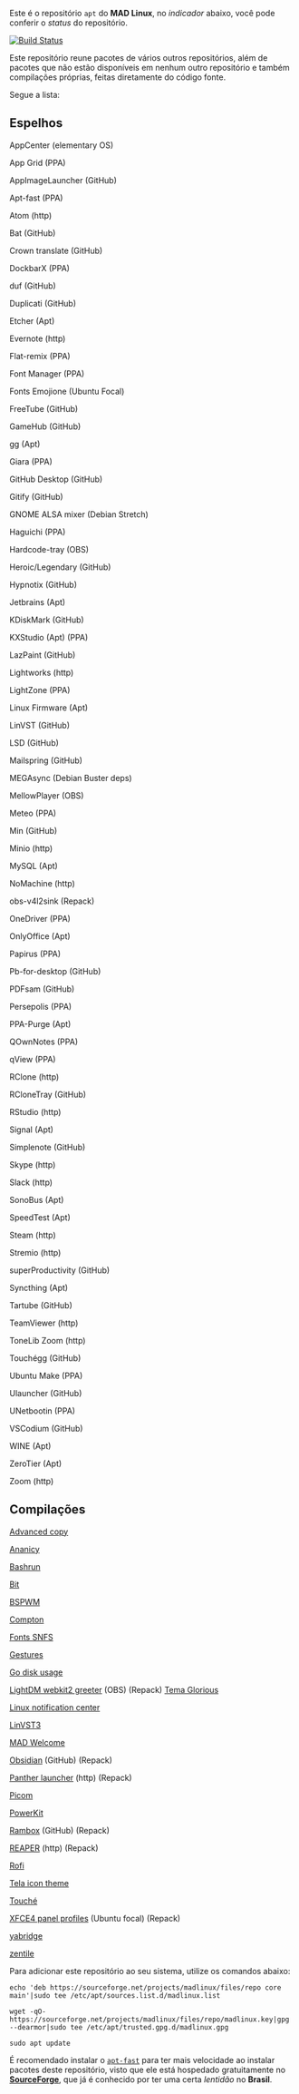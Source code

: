 Este é o repositório `apt` do **MAD Linux**, no _indicador_ abaixo, você pode conferir o _status_ do repositório.

[![Build Status](https://img.shields.io/endpoint.svg?url=https%3A%2F%2Factions-badge.atrox.dev%2Fmyawesomedistro%2Fmadrepo%2Fbadge&style=for-the-badge&label=MAD%20Repo)](https://actions-badge.atrox.dev/myawesomedistro/madrepo/goto)

Este repositório reune pacotes de vários outros repositórios, além de pacotes que não estão disponíveis em nenhum outro repositório e também compilações próprias, feitas diretamente do código fonte.

Segue a lista:
## Espelhos

AppCenter (elementary OS)

App Grid (PPA)

AppImageLauncher (GitHub)

Apt-fast (PPA)

Atom (http)

Bat (GitHub)

Crown translate (GitHub)

DockbarX (PPA)

duf (GitHub)

Duplicati (GitHub)

Etcher (Apt)

Evernote (http)

Flat-remix (PPA)

Font Manager (PPA)

Fonts Emojione (Ubuntu Focal)

FreeTube (GitHub)

GameHub (GitHub)

gg (Apt)

Giara (PPA)

GitHub Desktop (GitHub)

Gitify (GitHub)

GNOME ALSA mixer (Debian Stretch)

Haguichi (PPA)

Hardcode-tray (OBS)

Heroic/Legendary (GitHub)

Hypnotix (GitHub)

Jetbrains (Apt)

KDiskMark (GitHub)

KXStudio (Apt) (PPA)

LazPaint (GitHub)

Lightworks (http)

LightZone (PPA)

Linux Firmware (Apt)

LinVST (GitHub)

LSD (GitHub)

Mailspring (GitHub)

MEGAsync (Debian Buster deps)

MellowPlayer (OBS)

Meteo (PPA)

Min (GitHub)

Minio (http)

MySQL (Apt)

NoMachine (http)

obs-v4l2sink (Repack)

OneDriver (PPA)

OnlyOffice (Apt)

Papirus (PPA)

Pb-for-desktop (GitHub)

PDFsam (GitHub)

Persepolis (PPA)

PPA-Purge (Apt)

QOwnNotes (PPA)

qView (PPA)

RClone (http)

RCloneTray (GitHub)

RStudio (http)

Signal (Apt)

Simplenote (GitHub)

Skype (http)

Slack (http)

SonoBus (Apt)

SpeedTest (Apt)

Steam (http)

Stremio (http)

superProductivity (GitHub)

Syncthing (Apt)

Tartube (GitHub)

TeamViewer (http)

ToneLib Zoom (http)

Touchégg (GitHub)

Ubuntu Make (PPA)

Ulauncher (GitHub)

UNetbootin (PPA)

VSCodium (GitHub)

WINE (Apt)

ZeroTier (Apt)

Zoom (http)

## Compilações

[Advanced copy](https://github.com/jarun/advcpmv)

[Ananicy](https://github.com/Nefelim4ag/Ananicy)

[Bashrun](https://gitlab.com/myawesomedistro/bashrun)

[Bit](https://github.com/chriswalz/bit)

[BSPWM](https://github.com/j-james/bspwm-rounded-corners)

[Compton](https://github.com/tryone144/compton)

[Fonts SNFS](https://github.com/supermarin/YosemiteSanFranciscoFont)

[Gestures](https://github.com/bulletmark/libinput-gestures)

[Go disk usage](https://github.com/dundee/gdu)

[LightDM webkit2 greeter](https://github.com/Antergos/web-greeter/issues/) (OBS) (Repack) [Tema Glorious](https://github.com/manilarome/lightdm-webkit2-theme-glorious)

[Linux notification center](https://github.com/phuhl/linux_notification_center)

[LinVST3](https://github.com/osxmidi/LinVst3)

[MAD Welcome](https://gitlab.com/myawesomedistro/madwelcome)

[Obsidian](https://github.com/obsidianmd/obsidian-releases) (GitHub) (Repack)

[Panther launcher](https://gitlab.com/rastersoft/panther_launcher) (http) (Repack)

[Picom](https://github.com/jonaburg/picom)

[PowerKit](https://github.com/rodlie/powerkit)

[Rambox](https://github.com/ramboxapp/community-edition) (GitHub) (Repack)

[REAPER](https://reaper.fm) (http) (Repack)

[Rofi](https://github.com/davatorium/rofi)

[Tela icon theme](https://github.com/vinceliuice/Tela-icon-theme)

[Touché](https://github.com/JoseExposito/touche)

[XFCE4 panel profiles](https://docs.xfce.org/apps/xfce4-panel-profiles/start) (Ubuntu focal) (Repack)

[yabridge](https://github.com/robbert-vdh/yabridge)

[zentile](https://github.com/blrsn/zentile)

Para adicionar este repositório ao seu sistema, utilize os comandos abaixo:
```
echo 'deb https://sourceforge.net/projects/madlinux/files/repo core main'|sudo tee /etc/apt/sources.list.d/madlinux.list
```
```
wget -qO- https://sourceforge.net/projects/madlinux/files/repo/madlinux.key|gpg --dearmor|sudo tee /etc/apt/trusted.gpg.d/madlinux.gpg
```
```
sudo apt update
```

É recomendado instalar o [`apt-fast`](https://github.com/ilikenwf/apt-fast) para ter mais velocidade ao instalar pacotes deste repositório, visto que ele está hospedado gratuitamente no [**SourceForge**](https://sourceforge.net), que já é conhecido por ter uma certa _lentidão_ no **Brasil**.